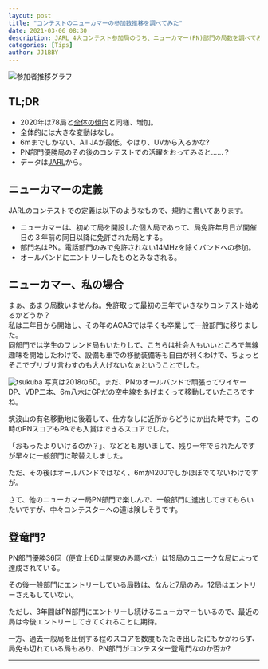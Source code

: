 ```yaml
---
layout: post
title: "コンテストのニューカマーの参加数推移を調べてみた"
date: 2021-03-06 08:30
description: JARL 4大コンテスト参加局のうち、ニューカマー(PN)部門の局数を調べてみた。新規参加局で部門優勝をした局のその後も追ってみました。
categories: [Tips]
author: JJ1BBY
---
```

![参加者推移グラフ](https://user-images.githubusercontent.com/79028771/110181802-9b6c1500-7e4f-11eb-851d-4e001742373c.png)

## TL;DR
* 2020年は78局と[全体の傾向](https://jj1bby.com/contest/2021/03/04/Contest-participation-number.html)と同様、増加。
* 全体的には大きな変動はなし。
* 6mまでしかない、All JAが最低。やはり、UVから入るかな?
* PN部門優勝局のその後のコンテストでの活躍をおってみると……？
* データは[JARL](http://contest.jarl.org/cntdb/?year=&callsign=&contest_code=&category_code=PN)から。

## ニューカマーの定義
JARLのコンテストでの定義は以下のようなもので、規約に書いてあります。
* ニューカマーは、初めて局を開設した個人局であって、局免許年月日が開催日の３年前の同日以降に免許された局とする。  
* 部門名はPN。電話部門のみで免許されない14MHzを除くバンドへの参加。
* オールバンドにエントリーしたものとみなされる。  

## ニューカマー、私の場合
まぁ、あまり局数いませんね。免許取って最初の三年でいきなりコンテスト始めるかどうか？  
私は二年目から開始し、その年のACAGでは早くも卒業して一般部門に移りました。  
同部門では学生のフレンド局もいたりして、こちらは社会人もいいところで無線趣味を開始したわけで、設備も車での移動装備等も自由が利くわけで、ちょっとそこでブリブリ言わすのも大人げないなぁということでした。  

![tsukuba](https://user-images.githubusercontent.com/79028771/110184711-e6882700-7e53-11eb-801f-468909197eb5.jpg)
写真は2018の6D。まだ、PNのオールバンドで頑張ってワイヤーDP、VDP二本、6m八木にGPだの空中線をあげまくって移動していたころですね。  

筑波山の有名移動地に後着して、仕方なしに近所からどうにか出た時です。この時のPNスコアもPAでも入賞はできるスコアでした。  

「おもったよりいけるのか？」、などとも思いまして、残り一年でられたんですが早々に一般部門に鞍替えしました。  

ただ、その後はオールバンドではなく、6mか1200でしかほぼでてないわけですが。  

さて、他のニューカマー局PN部門で楽しんで、一般部門に進出してきてもらいたいですが、中々コンテスターへの道は険しそうです。  


## 登竜門?
PN部門優勝36回（便宜上6Dは関東のみ調べた）は19局のユニークな局によって達成されている。  

その後一般部門にエントリーしている局数は、なんと7局のみ。12局はエントリーさえもしていない。  

ただし、3年間はPN部門にエントリーし続けるニューカマーもいるので、最近の局は今後エントリーしてきてくれることに期待。  

一方、過去一般局を圧倒する程のスコアを数度もたたき出したにもかかわらず、局免も切れている局もあり、PN部門がコンテスター登竜門なのか否か?

---



<script src="https://utteranc.es/client.js"
        repo="JJ1BBY/JJ1BBY.github.io"
        issue-term="pathname"
        theme="github-light"
        crossorigin="anonymous"
        async>
</script>



